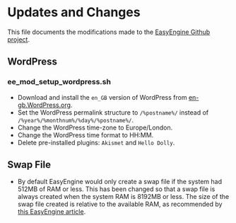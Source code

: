 # Updates and Changes

This file documents the modifications made to the [EasyEngine Github project](https://github.com/rtCamp/easyengine).

## WordPress

### ee_mod_setup_wordpress.sh
- Download and install the `en_GB` version of WordPress from [en-gb.WordPress.org](http://en-gb.wordpress.org/).
- Set the WordPress permalink structure to `/%postname%/` instead of `/%year%/%monthnum%/%day%/%postname%/`.
- Change the WordPress time-zone to Europe/London.
- Change the WordPress time format to HH:MM.
- Delete pre-installed plugins: `Akismet` and `Hello Dolly`.

## Swap File

- By default EasyEngine would only create a swap file if the system had 512MB of RAM or less. This has been changed so that a swap file is always created when the system RAM is 8192MB or less. The size of the swap file created is relative to the available RAM, as recommended by [this EasyEngine article](https://rtcamp.com/easyengine/installation/).


